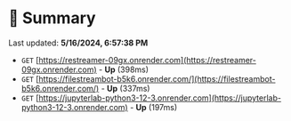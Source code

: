 # 📖 Summary
Last updated: **5/16/2024, 6:57:38 PM**

- `GET` [https://restreamer-09gx.onrender.com](https://restreamer-09gx.onrender.com) - **Up** (398ms)
- `GET` [https://filestreambot-b5k6.onrender.com/](https://filestreambot-b5k6.onrender.com/) - **Up** (337ms)
- `GET` [https://jupyterlab-python3-12-3.onrender.com](https://jupyterlab-python3-12-3.onrender.com) - **Up** (197ms)

